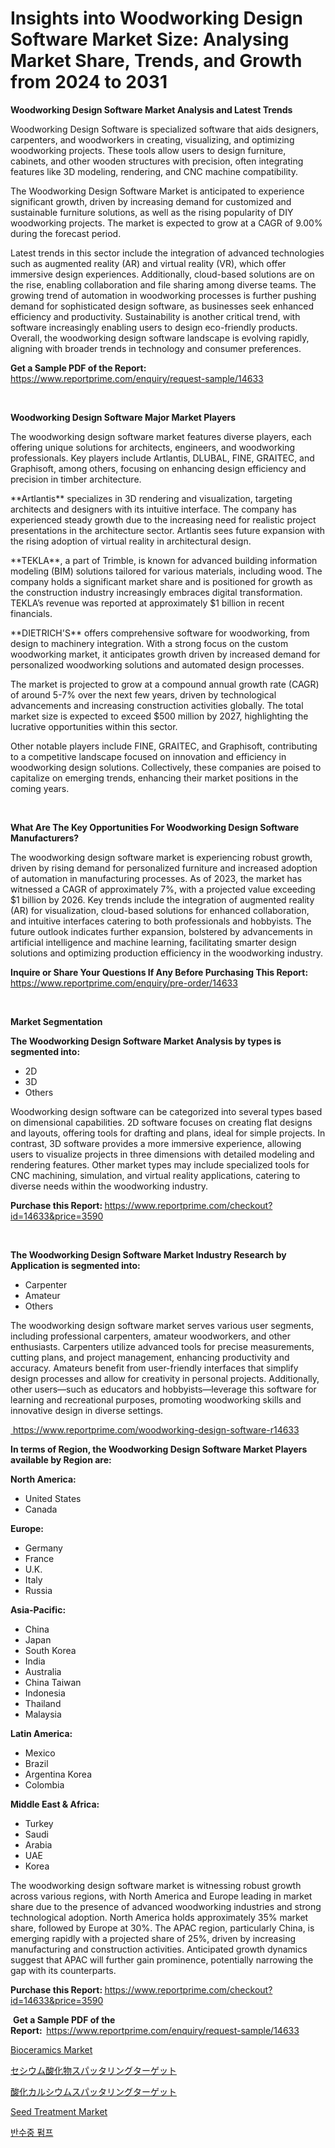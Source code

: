 <p><h1>Insights into Woodworking Design Software Market Size: Analysing Market Share, Trends, and Growth from 2024 to 2031</h1></p><p><strong>Woodworking Design Software Market Analysis and Latest Trends</strong></p>
<p><p>Woodworking Design Software is specialized software that aids designers, carpenters, and woodworkers in creating, visualizing, and optimizing woodworking projects. These tools allow users to design furniture, cabinets, and other wooden structures with precision, often integrating features like 3D modeling, rendering, and CNC machine compatibility. </p><p>The Woodworking Design Software Market is anticipated to experience significant growth, driven by increasing demand for customized and sustainable furniture solutions, as well as the rising popularity of DIY woodworking projects. The market is expected to grow at a CAGR of 9.00% during the forecast period. </p><p>Latest trends in this sector include the integration of advanced technologies such as augmented reality (AR) and virtual reality (VR), which offer immersive design experiences. Additionally, cloud-based solutions are on the rise, enabling collaboration and file sharing among diverse teams. The growing trend of automation in woodworking processes is further pushing demand for sophisticated design software, as businesses seek enhanced efficiency and productivity. Sustainability is another critical trend, with software increasingly enabling users to design eco-friendly products. Overall, the woodworking design software landscape is evolving rapidly, aligning with broader trends in technology and consumer preferences.</p></p>
<p><strong>Get a Sample PDF of the Report:&nbsp;</strong> <a href="https://www.reportprime.com/enquiry/request-sample/14633">https://www.reportprime.com/enquiry/request-sample/14633</a></p>
<p>&nbsp;</p>
<p><strong>Woodworking Design Software Major Market Players</strong></p>
<p><p>The woodworking design software market features diverse players, each offering unique solutions for architects, engineers, and woodworking professionals. Key players include Artlantis, DLUBAL, FINE, GRAITEC, and Graphisoft, among others, focusing on enhancing design efficiency and precision in timber architecture.</p><p>**Artlantis** specializes in 3D rendering and visualization, targeting architects and designers with its intuitive interface. The company has experienced steady growth due to the increasing need for realistic project presentations in the architecture sector. Artlantis sees future expansion with the rising adoption of virtual reality in architectural design.</p><p>**TEKLA**, a part of Trimble, is known for advanced building information modeling (BIM) solutions tailored for various materials, including wood. The company holds a significant market share and is positioned for growth as the construction industry increasingly embraces digital transformation. TEKLA’s revenue was reported at approximately $1 billion in recent financials.</p><p>**DIETRICH'S** offers comprehensive software for woodworking, from design to machinery integration. With a strong focus on the custom woodworking market, it anticipates growth driven by increased demand for personalized woodworking solutions and automated design processes.</p><p>The market is projected to grow at a compound annual growth rate (CAGR) of around 5-7% over the next few years, driven by technological advancements and increasing construction activities globally. The total market size is expected to exceed $500 million by 2027, highlighting the lucrative opportunities within this sector.</p><p>Other notable players include FINE, GRAITEC, and Graphisoft, contributing to a competitive landscape focused on innovation and efficiency in woodworking design solutions. Collectively, these companies are poised to capitalize on emerging trends, enhancing their market positions in the coming years.</p></p>
<p>&nbsp;</p>
<p><strong>What Are The Key Opportunities For Woodworking Design Software Manufacturers?</strong></p>
<p><p>The woodworking design software market is experiencing robust growth, driven by rising demand for personalized furniture and increased adoption of automation in manufacturing processes. As of 2023, the market has witnessed a CAGR of approximately 7%, with a projected value exceeding $1 billion by 2026. Key trends include the integration of augmented reality (AR) for visualization, cloud-based solutions for enhanced collaboration, and intuitive interfaces catering to both professionals and hobbyists. The future outlook indicates further expansion, bolstered by advancements in artificial intelligence and machine learning, facilitating smarter design solutions and optimizing production efficiency in the woodworking industry.</p></p>
<p><strong>Inquire or Share Your Questions If Any Before Purchasing This Report:</strong> <a href="https://www.reportprime.com/enquiry/pre-order/14633">https://www.reportprime.com/enquiry/pre-order/14633</a></p>
<p>&nbsp;</p>
<p><strong>Market Segmentation</strong></p>
<p><strong>The Woodworking Design Software Market Analysis by types is segmented into:</strong></p>
<p><ul><li>2D</li><li>3D</li><li>Others</li></ul></p>
<p><p>Woodworking design software can be categorized into several types based on dimensional capabilities. 2D software focuses on creating flat designs and layouts, offering tools for drafting and plans, ideal for simple projects. In contrast, 3D software provides a more immersive experience, allowing users to visualize projects in three dimensions with detailed modeling and rendering features. Other market types may include specialized tools for CNC machining, simulation, and virtual reality applications, catering to diverse needs within the woodworking industry.</p></p>
<p><strong>Purchase this Report:&nbsp;</strong><a href="https://www.reportprime.com/checkout?id=14633&price=3590">https://www.reportprime.com/checkout?id=14633&price=3590</a></p>
<p>&nbsp;</p>
<p><strong>The Woodworking Design Software Market Industry Research by Application is segmented into:</strong></p>
<p><ul><li>Carpenter</li><li>Amateur</li><li>Others</li></ul></p>
<p><p>The woodworking design software market serves various user segments, including professional carpenters, amateur woodworkers, and other enthusiasts. Carpenters utilize advanced tools for precise measurements, cutting plans, and project management, enhancing productivity and accuracy. Amateurs benefit from user-friendly interfaces that simplify design processes and allow for creativity in personal projects. Additionally, other users—such as educators and hobbyists—leverage this software for learning and recreational purposes, promoting woodworking skills and innovative design in diverse settings.</p></p>
<p><a href="https://www.reportprime.com/woodworking-design-software-r14633">&nbsp;https://www.reportprime.com/woodworking-design-software-r14633</a></p>
<p><strong>In terms of Region, the Woodworking Design Software Market Players available by Region are:</strong></p>
<p>
    <p> <strong> North America: </strong>
        <ul>
            <li>United States</li>
            <li>Canada</li>
        </ul>
        </p> 
    <p> <strong> Europe: </strong>
        <ul>
            <li>Germany</li>
            <li>France</li>
            <li>U.K.</li>
            <li>Italy</li>
            <li>Russia</li>
        </ul>
        </p> 
    <p> <strong> Asia-Pacific: </strong>
        <ul>
            <li>China</li>
            <li>Japan</li>
            <li>South Korea</li>
            <li>India</li>
            <li>Australia</li>
            <li>China Taiwan</li>
            <li>Indonesia</li>
            <li>Thailand</li>
            <li>Malaysia</li>
        </ul>
        </p> 
    <p> <strong> Latin America: </strong>
        <ul>
            <li>Mexico</li>
            <li>Brazil</li>
            <li>Argentina Korea</li>
            <li>Colombia</li>
        </ul>
        </p> 
    <p> <strong> Middle East & Africa: </strong>
        <ul>
            <li>Turkey</li>
            <li>Saudi</li>
            <li>Arabia</li>
            <li>UAE</li>
            <li>Korea</li>
        </ul>
    </p>
    </p>
<p><p>The woodworking design software market is witnessing robust growth across various regions, with North America and Europe leading in market share due to the presence of advanced woodworking industries and strong technological adoption. North America holds approximately 35% market share, followed by Europe at 30%. The APAC region, particularly China, is emerging rapidly with a projected share of 25%, driven by increasing manufacturing and construction activities. Anticipated growth dynamics suggest that APAC will further gain prominence, potentially narrowing the gap with its counterparts.</p></p>
<p><strong>Purchase this Report: </strong><a href="https://www.reportprime.com/checkout?id=14633&price=3590">https://www.reportprime.com/checkout?id=14633&price=3590</a></p>
<p>&nbsp;<strong>Get a Sample PDF of the Report:&nbsp;&nbsp;</strong><a href="https://www.reportprime.com/enquiry/request-sample/14633">https://www.reportprime.com/enquiry/request-sample/14633</a></p>
<p><strong></strong></p>
<p><p><a href="https://medium.com/@eliasman59/the-bioceramics-market-prioritizes-cost-control-and-efficiency-enhancement-8df0a95c6e54">Bioceramics Market</a></p><p><a href="https://medium.com/@vadkqfca47/cesium-oxide-sputtering-target-market-%E3%81%AF-%E3%82%B3%E3%82%B9%E3%83%88%E7%AE%A1%E7%90%86%E3%81%A8%E5%8A%B9%E7%8E%87%E5%90%91%E4%B8%8A%E3%82%92%E5%84%AA%E5%85%88%E3%81%97%E3%81%BE%E3%81%99-%E3%81%95%E3%82%89%E3%81%AB-%E5%A0%B1%E5%91%8A%E6%9B%B8%E3%81%AF%E5%B8%82%E5%A0%B4%E3%81%AE%E9%9C%80%E8%A6%81%E9%9D%A2%E3%81%A8%E4%BE%9B%E7%B5%A6%E9%9D%A2%E3%81%AE%E4%B8%A1%E6%96%B9%E3%82%92%E3%82%AB%E3%83%90%E3%83%BC%E3%81%97%E3%81%A6%E3%81%84%E3%81%BE%E3%81%99-cesium-8d81cc8e686a">セシウム酸化物スパッタリングターゲット</a></p><p><a href="https://medium.com/@vadkqfca47/calcium-oxide-sputtering-target-market-%E3%81%AE%E3%82%B0%E3%83%AD%E3%83%BC%E3%83%90%E3%83%AB%E5%B8%82%E5%A0%B4%E6%A6%82%E8%A6%81%E3%81%AF-%E4%B8%96%E7%95%8C%E3%81%8A%E3%82%88%E3%81%B3%E4%B8%BB%E8%A6%81%E5%B8%82%E5%A0%B4%E3%81%AB%E3%81%8A%E3%81%91%E3%82%8B%E6%A5%AD%E7%95%8C%E3%81%AB%E5%BD%B1%E9%9F%BF%E3%82%92%E4%B8%8E%E3%81%88%E3%82%8B%E4%B8%BB%E8%A6%81%E3%81%AA%E3%83%88%E3%83%AC%E3%83%B3%E3%83%89%E3%81%AB%E3%81%A4%E3%81%84%E3%81%A6-%E7%8B%AC%E8%87%AA%E3%81%AE%E8%A6%96%E7%82%B9%E3%82%92%E6%8F%90%E4%BE%9B%E3%81%97%E3%81%BE%E3%81%99-521c745a38c0">酸化カルシウムスパッタリングターゲット</a></p><p><a href="https://issuu.com/reportprime-2/docs/seed-treatment-market-size-2030.ppt_c1e9bef6ddba24">Seed Treatment Market</a></p><p><a href="https://medium.com/@feliciasummers98/%EC%84%B8%EA%B3%84-semi-submersible-pumps-market-%EC%9D%80-2024%EC%97%90%EC%84%9C-2031%EB%A1%9C-%EC%97%B0%ED%8F%89%EA%B7%A0-%EC%A6%9D%EA%B0%80%EC%9C%A8%EC%9D%84-%EB%B3%B4%EC%9D%BC-%EA%B2%83%EC%9C%BC%EB%A1%9C-%EC%98%88%EC%83%81%EB%90%A9%EB%8B%88%EB%8B%A4-30fa264fd8c4">반수중 펌프</a></p></p>